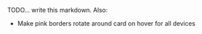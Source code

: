 TODO... write this markdown. Also:

- Make pink borders rotate around card on hover for all devices
